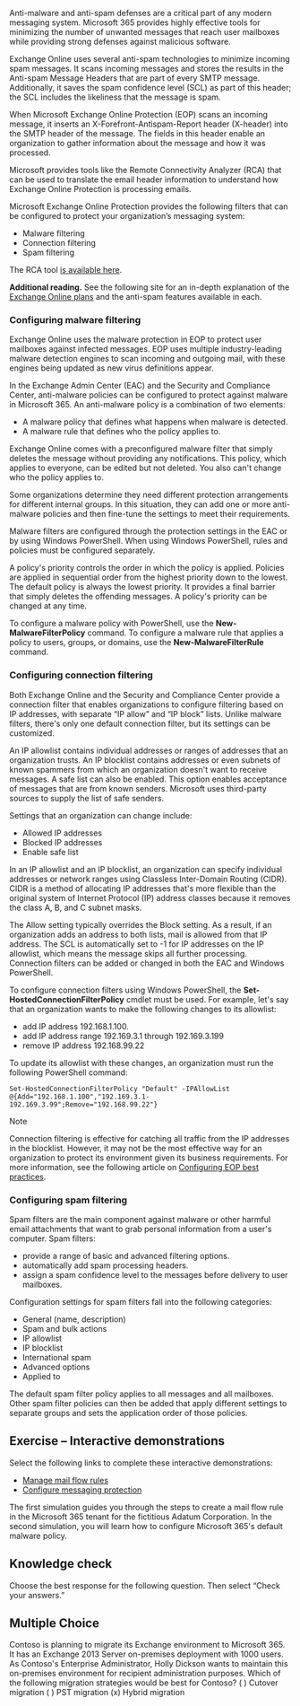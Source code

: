 Anti-malware and anti-spam defenses are a critical part of any modern messaging system. Microsoft 365 provides highly effective tools for minimizing the number of unwanted messages that reach user mailboxes while providing strong defenses against malicious software.

Exchange Online uses several anti-spam technologies to minimize incoming spam messages. It scans incoming messages and stores the results in the Anti-spam Message Headers that are part of every SMTP message. Additionally, it saves the spam confidence level (SCL) as part of this header; the SCL includes the likeliness that the message is spam.

When Microsoft Exchange Online Protection (EOP) scans an incoming message, it inserts an X-Forefront-Antispam-Report header (X-header) into the SMTP header of the message. The fields in this header enable an organization to gather information about the message and how it was processed.

Microsoft provides tools like the Remote Connectivity Analyzer (RCA) that can be used to translate the email header information to understand how Exchange Online Protection is processing emails.

Microsoft Exchange Online Protection provides the following filters that can be configured to protect your organization’s messaging system:

 -  Malware filtering
 -  Connection filtering
 -  Spam filtering

The RCA tool [is available here](https://aka.ms/RCA?azure-portal=true).

**Additional reading.** See the following site for an in-depth explanation of the [Exchange Online plans](https://www.microsoft.com/microsoft-365/exchange/compare-microsoft-exchange-online-plans?azure-portal=true) and the anti-spam features available in each.

### Configuring malware filtering

Exchange Online uses the malware protection in EOP to protect user mailboxes against infected messages. EOP uses multiple industry-leading malware detection engines to scan incoming and outgoing mail, with these engines being updated as new virus definitions appear.

In the Exchange Admin Center (EAC) and the Security and Compliance Center, anti-malware policies can be configured to protect against malware in Microsoft 365. An anti-malware policy is a combination of two elements:

 -  A malware policy that defines what happens when malware is detected.
 -  A malware rule that defines who the policy applies to.

Exchange Online comes with a preconfigured malware filter that simply deletes the message without providing any notifications. This policy, which applies to everyone, can be edited but not deleted. You also can't change who the policy applies to.

Some organizations determine they need different protection arrangements for different internal groups. In this situation, they can add one or more anti-malware policies and then fine-tune the settings to meet their requirements.

Malware filters are configured through the protection settings in the EAC or by using Windows PowerShell. When using Windows PowerShell, rules and policies must be configured separately.

A policy's priority controls the order in which the policy is applied. Policies are applied in sequential order from the highest priority down to the lowest. The default policy is always the lowest priority. It provides a final barrier that simply deletes the offending messages. A policy's priority can be changed at any time.

To configure a malware policy with PowerShell, use the **New-MalwareFilterPolicy** command. To configure a malware rule that applies a policy to users, groups, or domains, use the **New-MalwareFilterRule** command.

### Configuring connection filtering

Both Exchange Online and the Security and Compliance Center provide a connection filter that enables organizations to configure filtering based on IP addresses, with separate “IP allow” and “IP block” lists. Unlike malware filters, there's only one default connection filter, but its settings can be customized.

An IP allowlist contains individual addresses or ranges of addresses that an organization trusts. An IP blocklist contains addresses or even subnets of known spammers from which an organization doesn't want to receive messages. A safe list can also be enabled. This option enables acceptance of messages that are from known senders. Microsoft uses third-party sources to supply the list of safe senders.

Settings that an organization can change include:

 -  Allowed IP addresses
 -  Blocked IP addresses
 -  Enable safe list

In an IP allowlist and an IP blocklist, an organization can specify individual addresses or network ranges using Classless Inter-Domain Routing (CIDR). CIDR is a method of allocating IP addresses that's more flexible than the original system of Internet Protocol (IP) address classes because it removes the class A, B, and C subnet masks.

The Allow setting typically overrides the Block setting. As a result, if an organization adds an address to both lists, mail is allowed from that IP address. The SCL is automatically set to -1 for IP addresses on the IP allowlist, which means the message skips all further processing. Connection filters can be added or changed in both the EAC and Windows PowerShell.

To configure connection filters using Windows PowerShell, the **Set-HostedConnectionFilterPolicy** cmdlet must be used. For example, let's say that an organization wants to make the following changes to its allowlist:

 -  add IP address 192.168.1.100.
 -  add IP address range 192.169.3.1 through 192.169.3.199
 -  remove IP address 192.168.99.22

To update its allowlist with these changes, an organization must run the following PowerShell command:

```
Set-HostedConnectionFilterPolicy "Default" -IPAllowList @{Add="192.168.1.100","192.169.3.1-192.169.3.99";Remove="192.168.99.22"}
```

> [!NOTE]
> Connection filtering is effective for catching all traffic from the IP addresses in the blocklist. However, it may not be the most effective way for an organization to protect its environment given its business requirements. For more information, see the following article on [Configuring EOP best practices](https://technet.microsoft.com/library/jj723164%28v=exchg.150%29.aspxhttps://aka.ms/RCA?azure-portal=true).

### Configuring spam filtering

Spam filters are the main component against malware or other harmful email attachments that want to grab personal information from a user's computer. Spam filters:

 -  provide a range of basic and advanced filtering options.
 -  automatically add spam processing headers.
 -  assign a spam confidence level to the messages before delivery to user mailboxes.

Configuration settings for spam filters fall into the following categories:

 -  General (name, description)
 -  Spam and bulk actions
 -  IP allowlist
 -  IP blocklist
 -  International spam
 -  Advanced options
 -  Applied to

The default spam filter policy applies to all messages and all mailboxes. Other spam filter policies can then be added that apply different settings to separate groups and sets the application order of those policies.

## **Exercise – Interactive demonstrations**

Select the following links to complete these interactive demonstrations:

 -  [Manage mail flow rules](https://edxinteractivepage.blob.core.windows.net/edxpages/MS-100/M4-L3-E1-T10/index.html?azure-portal=true)
 -  [Configure messaging protection](https://edxinteractivepage.blob.core.windows.net/edxpages/MS-100/M4-L3-E1-T7/index.html?azure-portal=true)

The first simulation guides you through the steps to create a mail flow rule in the Microsoft 365 tenant for the fictitious Adatum Corporation. In the second simulation, you will learn how to configure Microsoft 365's default malware policy.

## Knowledge check

Choose the best response for the following question. Then select “Check your answers.”

## Multiple Choice
Contoso is planning to migrate its Exchange environment to Microsoft 365. It has an Exchange 2013 Server on-premises deployment with 1000 users. As Contoso's Enterprise Administrator, Holly Dickson wants to maintain this on-premises environment for recipient administration purposes. Which of the following migration strategies would be best for Contoso?
( ) Cutover migration
( ) PST migration
(x) Hybrid migration

